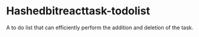 # Hashedbitreacttask-todolist
 A to do list that can efficiently perform the addition and deletion of the task.
